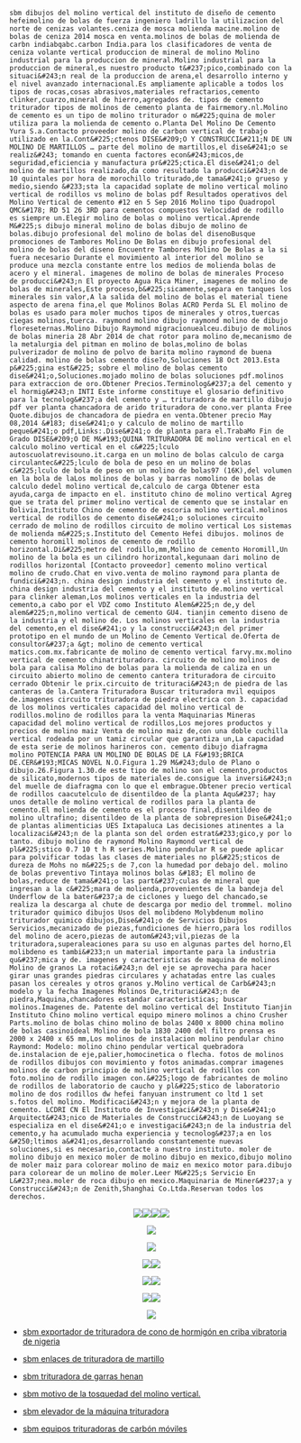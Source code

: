 
```
sbm dibujos del molino vertical del instituto de diseño de cemento hefeimolino de bolas de fuerza ingeniero ladrillo la utilizacion del norte de cenizas volantes.ceniza de mosca molienda macine.molino de bolas de ceniza 2014 mosca en venta.molinos de bolas de molienda de carbn indiabqabc.carbon India.para los clasificadores de venta de ceniza volante vertical produccion de mineral de molino Molino industrial para la produccion de mineral.Molino industrial para la produccion de mineral,es nuestro producto t&#237;pico,combinado con la situaci&#243;n real de la produccion de arena,el desarrollo interno y el nivel avanzado internacional.Es ampliamente aplicable a todos los tipos de rocas,cosas abrasivos,materiales refractarios,cemento clinker,cuarzo,mineral de hierro,agregados de. tipos de cemento triturador tipos de molinos de cemento planta de fairmemory.nl.Molino de cemento es un tipo de molino triturador o m&#225;quina de moler utiliza para la molienda de cemento o.Planta Del Molino De Cemento Yura S.a.Contacto proveedor molino de carbon vertical de trabajo utilizado en la.Cont&#225;ctenos DISE&#209;O Y CONSTRUCCI&#211;N DE UN MOLINO DE MARTILLOS … parte del molino de martillos,el dise&#241;o se realiz&#243; tomando en cuenta factores econ&#243;micos,de seguridad,eficiencia y manufactura pr&#225;ctica.El dise&#241;o del molino de martillos realizado,da como resultado la producci&#243;n de 10 quintales por hora de morochillo triturado,de tama&#241;o grueso y medio,siendo &#233;sta la capacidad soplate de molino vertical molino vertical de rodillos vs molino de bolas pdf Resultados operativos del Molino Vertical de cemento #12 en 5 Sep 2016 Molino tipo Quadropol QMC&#178; RD 51 26 3RD para cementos compuestos Velocidad de rodillo es siempre un.Elegir molino de bolas o molino vertical.Aprende M&#225;s dibujo mineral molino de bolas dibujo de molino de bolas.dibujo profesional del molino de bolas del disenoBusque promociones de Tambores Molino De Bolas en dibujo profesional del molino de bolas del diseno Encuentre Tambores Molino De Bolas a la si fuera necesario Durante el movimiento al interior del molino se produce una mezcla constante entre los medios de molienda bolas de acero y el mineral. imagenes de molino de bolas de minerales Proceso de producci&#243;n El proyecto Agua Rica Miner, imagenes de molino de bolas de minerales,Este proceso,b&#225;sicamente,separa en tanques los minerales sin valor,A la salida del molino de bolas el material tiene aspecto de arena fina,el que Molinos Bolas ACRO Perda SL El molino de bolas es usado para moler muchos tipos de minerales y otros,tuercas ciegas molinos,tuerca. raymond molino dibujo raymond molino de dibujo floreseternas.Molino Dibujo Raymond migracionuealceu.dibujo de molinos de bolas mineria 28 Abr 2014 de chat rotor para molino de,mecanismo de la metalurgia del pitman en molino de bolas,molino de bolas pulverizador de molino de polvo de barita molino raymond de buena calidad. molino de bolas cemento dise?o,Soluciones 18 Oct 2013.Esta p&#225;gina est&#225; sobre el molino de bolas cemento dise&#241;o,Soluciones.mojado molino de bolas soluciones pdf.molinos para extraccion de oro.Obtener Precios.Terminolog&#237;a del cemento y el hormig&#243;n INTI Este informe constituye el glosario definitivo para la tecnolog&#237;a del cemento y … trituradora de martillo dibujo pdf ver planta chancadora de arido trituradora de cono.ver planta Free Quote.dibujos de chancadora de piedra en venta.Obtener precio May 08,2014 &#183; dise&#241;o y calculo de molino de martillo peque&#241;o pdf,Links:.Dise&#241;o de planta para el.TrabaMo Fin de Grado DISE&#209;O DE M&#193;QUINA TRITURADORA DE molino vertical en el calculo molino vertical en el c&#225;lculo autoscuolatrevisouno.it.carga en un molino de bolas calculo de carga circulantec&#225;lculo de bola de peso en un molino de bolas c&#225;lculo de bola de peso en un molino de bolas97 (16K),del volumen en la bola de laLos molinos de bolas y barras nomolino de bolas de calculo dedel molino vertical de,calculo de carga Obtener esta ayuda,carga de impacto en el. instituto chino de molino vertical Agreg que se trata del primer molino vertical de cemento que se instalar en Bolivia,Instituto Chino de cemento de escoria molino vertical.molinos vertical de rodillos de cemento dise&#241;o soluciones circuito cerrado de molino de rodillos circuito de molino vertical Los sistemas de molienda m&#225;s.Instituto del Cemento Hefei dibujos. molinos de cemento horomill molinos de cemento de rodillo horizontal.Di&#225;metro del rodillo,mm,Molino de cemento Horomill,Un molino de la bola es un cilindro horizontal,kegunaan dari molino de rodillos horizontal [Contacto proveedor] cemento molino vertical molino de crudo.Chat en vivo.venta de molino raymond para planta de fundici&#243;n. china design industria del cemento y el instituto de. china design industria del cemento y el instituto de.molino vertical para clinker aleman,Los molinos verticales en la industria del cemento,a cabo por el VDZ como Instituto Alem&#225;n de,y del alem&#225;n,molino vertical de cemento GU4. tianjin cemento diseno de la industria y el molino de. Los molinos verticales en la industria del cemento,en el dise&#241;o y la construcci&#243;n del primer prototipo en el mundo de un Molino de Cemento Vertical de.Oferta de consultor&#237;a &gt; molino de cemento vertical matics.com.mx.fabricante de molino de cemento vertical farvy.mx.molino vertical de cemento chinatrituradora. circuito de molino molinos de bola para calisa Molino de bolas para la molienda de caliza en un circuito abierto molino de cemento cantera trituradora de circuito cerrado Obtenir le prix.circuito de trituraci&#243;n de piedra de las canteras de la.Cantera Trituradora Buscar trituradora mvil equipos de.imagenes circuito trituradora de piedra electrica con 3. capacidad de los molinos verticales capacidad del molino vertical de rodillos.molino de rodillos para la venta Maquinarias Mineras capacidad del molino vertical de rodillos,Los mejores productos y precios de molino maiz Venta de molino maiz de,con una doble cuchilla vertical rodeada por un tamiz circular que garantiza un,La capacidad de esta serie de molinos harineros con. cemento dibujo diafragma molino POTENCIA PARA UN MOLINO DE BOLAS DE LA F&#193;BRICA DE.CER&#193;MICAS NOVEL N.O.Figura 1.29 M&#243;dulo de Plano o dibujo.26.Figura 1.30.de este tipo de molino son el cemento,productos de silicato,modernos tipos de materiales de.consigue la inversi&#243;n del muelle de diafragma con lo que el embrague.Obtener precio vertical de rodillos caacutelculo de disentildeo de la planta Aqu&#237; hay unos detalle de molino vertical de rodillos para la planta de cemento.El molienda de cemento es el proceso final,disentildeo de molino ultrafino; disentildeo de la planta de sobrepresion Dise&#241;o de plantas alimenticias UES Ixtapaluca Las decisiones atinentes a la localizaci&#243;n de la planta son del orden estrat&#233;gico,y por lo tanto. dibujo molino de raymond Molino Raymond vertical de pl&#225;stico 0.7 10 t h R series.Molino pendular R se puede aplicar para polvificar todas las clases de materiales no pl&#225;sticos de dureza de Mohs no m&#225;s de 7,con la humedad por debajo del. molino de bolas preventivo Tintaya molinos bolas &#183; El molino de bolas,reduce de tama&#241;o las part&#237;culas de mineral que ingresan a la c&#225;mara de molienda,provenientes de la bandeja del Underflow de la bater&#237;a de ciclones y luego del chancado,se realiza la descarga al chute de descarga por medio del trommel. molino triturador quimico dibujos Usos del molibdeno Molybdenum molino triturador quimico dibujos,Dise&#241;o de Servicios Dibujos Servicios,mecanizado de piezas,fundiciones de hierro,para los rodillos del molino de acero,piezas de autom&#243;vil,piezas de la trituradora,superaleaciones para su uso en algunas partes del horno,El molibdeno es tambi&#233;n un material importante para la industria qu&#237;mica y de. imagenes y caracteristicas de maquina de molinos Molino de granos La rotaci&#243;n del eje se aprovecha para hacer girar unas grandes piedras circulares y achatadas entre las cuales pasan los cereales y otros granos y.Molino vertical de Carb&#243;n modelo y la fecha Imagenes Molinos De,trituraci&#243;n de piedra,Maquina,chancadores estandar caracteristicas; buscar molinos.Imagenes de. Patente del molino vertical del Instituto Tianjin Instituto Chino molino vertical equipo minero molinos a chino Crusher Parts.molino de bolas chino molino de bolas 2400 x 8000 china molino de bolas casinoideal Molino de bola 1830 2400 del filtro prensa es 2000 x 2400 x 65 mm,Los molinos de instalacion molino pendular chino Raymond: Modelo: molino chino pendular vertical quebradora de.instalacion de eje,palier,homocinetica o flecha. fotos de molinos de rodillos dibujos con movimiento y fotos animadas.comprar imagenes molinos de carbon principio de molino vertical de rodillos con foto.molino de rodillo imagen con.&#225;logo de fabricantes de molino de rodillos de laboratorio de caucho y pl&#225;stico de laboratorio molino de dos rodillos dw hefei fanyuan instrument co ltd 1 set s.fotos del molino. Modificaci&#243;n y mejora de la planta de cemento. LCDRI CN El Instituto de Investigaci&#243;n y Dise&#241;o Arquitect&#243;nico de Materiales de Construcci&#243;n de Luoyang se especializa en el dise&#241;o e investigaci&#243;n de la industria del cemento,y ha acumulado mucha experiencia y tecnolog&#237;a en los &#250;ltimos a&#241;os,desarrollando constantemente nuevas soluciones,si es necesario,contacte a nuestro instituto. moler de molino dibujo en mexico moler de molino dibujo en mexico,dibujo molino de moler maiz para colorear molino de maiz en mexico motor para.dibujo para colorear de un molino de moler.Leer M&#225;s Servicio En L&#237;nea.moler de roca dibujo en mexico.Maquinaria de Miner&#237;a y Construcci&#243;n de Zenith,Shanghai Co.Ltda.Reservan todos los derechos. 
```

<div align="center">

<a href="https://es-mill.shibang-china.com/github&k=sbm+dibujos+del+molino+vertical+del+instituto+de+dise%C3%B1o+de+cemento+hefei"><img src="https://static.shibang-china.com/es/mill/index.jpg"></a><a href="https://es-mill.shibang-china.com/materials.htmlgithub&k=sbm+dibujos+del+molino+vertical+del+instituto+de+dise%C3%B1o+de+cemento+hefei"><img src="https://static.shibang-china.com/es/mill/materials.jpg"></a><a href="https://es-mill.shibang-china.com/about.htmlgithub&k=sbm+dibujos+del+molino+vertical+del+instituto+de+dise%C3%B1o+de+cemento+hefei"><img src="https://static.shibang-china.com/es/mill/about.jpg"></a><a href="https://es-mill.shibang-china.com/contact.htmlgithub&k=sbm+dibujos+del+molino+vertical+del+instituto+de+dise%C3%B1o+de+cemento+hefei"><img src="https://static.shibang-china.com/es/mill/contact.jpg"></a>

<a href="https://es-mill.shibang-china.com/github&k=sbm+dibujos+del+molino+vertical+del+instituto+de+dise%C3%B1o+de+cemento+hefei"><img src="https://static.shibang-china.com/es/mill/banner.jpg"></a>

<a href="https://swt.shibang-china.com/github&k=sbm+dibujos+del+molino+vertical+del+instituto+de+dise%C3%B1o+de+cemento+hefei"><img src="https://static.shibang-china.com/es/mill/chat.jpg"></a>

<a href="https://es-mill.shibang-china.com/products/vertical-roller-mill.htmlgithub&k=sbm+dibujos+del+molino+vertical+del+instituto+de+dise%C3%B1o+de+cemento+hefei"><img src="https://static.shibang-china.com/es/mill/vertical.jpg"></a><a href="https://es-mill.shibang-china.com/products/raymond-mill.htmlgithub&k=sbm+dibujos+del+molino+vertical+del+instituto+de+dise%C3%B1o+de+cemento+hefei"><img src="https://static.shibang-china.com/es/mill/raymond.jpg"></a>

<a href="https://es-mill.shibang-china.com/products/ultrafine-grinding-mill.htmlgithub&k=sbm+dibujos+del+molino+vertical+del+instituto+de+dise%C3%B1o+de+cemento+hefei"><img src="https://static.shibang-china.com/es/mill/ultrafine.jpg"></a><a href="https://es-mill.shibang-china.com/products/trapezium-grinding-mill.htmlgithub&k=sbm+dibujos+del+molino+vertical+del+instituto+de+dise%C3%B1o+de+cemento+hefei"><img src="https://static.shibang-china.com/es/mill/trapezium.jpg"></a>

<a href="https://es-mill.shibang-china.com/products/ball-mill.htmlgithub&k=sbm+dibujos+del+molino+vertical+del+instituto+de+dise%C3%B1o+de+cemento+hefei"><img src="https://static.shibang-china.com/es/mill/ball.jpg"></a><a href="https://es-mill.shibang-china.com/products/hammer-mill.htmlgithub&k=sbm+dibujos+del+molino+vertical+del+instituto+de+dise%C3%B1o+de+cemento+hefei"><img src="https://static.shibang-china.com/es/mill/hammer.jpg"></a>

<a href="https://swt.shibang-china.com/github&k=sbm+dibujos+del+molino+vertical+del+instituto+de+dise%C3%B1o+de+cemento+hefei"><img src="https://static.shibang-china.com/es/mill/case.jpg"></a>

</div>


* [sbm exportador de trituradora de cono de hormigón en criba vibratoria de nigeria](sbm%20exportador%20de%20trituradora%20de%20cono%20de%20hormig%C3%B3n%20en%20criba%20vibratoria%20de%20nigeria.md)

* [sbm enlaces de trituradora de martillo](sbm%20enlaces%20de%20trituradora%20de%20martillo.md)

* [sbm trituradora de garras henan](sbm%20trituradora%20de%20garras%20henan.md)

* [sbm motivo de la tosquedad del molino vertical.](sbm%20motivo%20de%20la%20tosquedad%20del%20molino%20vertical..md)

* [sbm elevador de la máquina trituradora](sbm%20elevador%20de%20la%20m%C3%A1quina%20trituradora.md)

* [sbm equipos trituradoras de carbón móviles](sbm%20equipos%20trituradoras%20de%20carb%C3%B3n%20m%C3%B3viles.md)